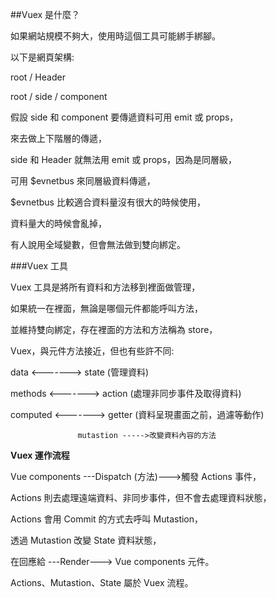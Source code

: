 ##Vuex 是什麼？

如果網站規模不夠大，使用時這個工具可能綁手綁腳。

以下是網頁架構:

root / Header

root / side / component

假設 side 和 component 要傳遞資料可用 emit 或 props，

來去做上下階層的傳遞，

side 和 Header 就無法用 emit 或 props，因為是同層級，

可用 $evnetbus 來同層級資料傳遞，

$evnetbus 比較適合資料量沒有很大的時候使用，

資料量大的時候會亂掉，

有人說用全域變數，但會無法做到雙向綁定。

###Vuex 工具

Vuex 工具是將所有資料和方法移到裡面做管理，

如果統一在裡面，無論是哪個元件都能呼叫方法，

並維持雙向綁定，存在裡面的方法和方法稱為 store，

Vuex，與元件方法接近，但也有些許不同:

data <-------> state (管理資料)

methods <-------> action (處理非同步事件及取得資料)

computed <-------> getter (資料呈現畫面之前，過濾等動作)

                   mutastion ----->改變資料內容的方法

**Vuex 運作流程**

Vue components ---Dispatch (方法)--->觸發 Actions 事件，

Actions 則去處理遠端資料、非同步事件，但不會去處理資料狀態，

Actions 會用 Commit 的方式去呼叫 Mutastion，

透過 Mutastion 改變 State 資料狀態，

在回應給 ---Render---> Vue components 元件。

Actions、Mutastion、State 屬於 Vuex 流程。